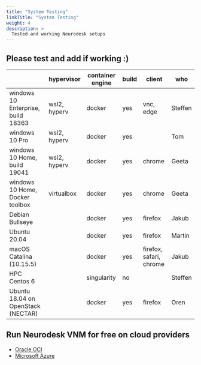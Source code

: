 ```yaml
---
title: "System Testing"
linkTitle: "System Testing"
weight: 4
description: >
  Tested and working Neurodesk setups
---
```


## Please test and add if working :)

|                                    | hypervisor   | container engine | build | client                  | who     |
|------------------------------------|--------------|------------------|-------|-------------------------|---------|
| windows 10 Enterprise, build 18363 | wsl2, hyperv | docker           | yes   | vnc, edge               | Steffen |
| windows 10 Pro                     | wsl2, hyperv | docker           | yes   |                         | Tom     |
| windows 10 Home, build 19041       | wsl2, hyperv | docker           | yes   | chrome                  | Geeta   |
| windows 10 Home, Docker toolbox    | virtualbox   | docker           | yes   | chrome                  | Geeta   |
| Debian Bullseye                    |              | docker           | yes   | firefox                 | Jakub   |
| Ubuntu 20.04                       |              | docker           | yes   | firefox                 | Martin  |
| macOS Catalina (10.15.5)           |              | docker           | yes   | firefox, safari, chrome | Jakub   |
| HPC Centos 6                       |              | singularity      | no    |                         | Steffen |
| Ubuntu 18.04 on OpenStack (NECTAR) |              | docker           | yes   | firefox                 | Oren    |


## Run Neurodesk VNM for free on cloud providers
* [Oracle OCI](https://mri.sbollmann.net/index.php/2020/12/08/run-neurodesk-on-oracle-cloud-free-tier)
* [Microsoft Azure](https://henryjburg.medium.com/neurodesk-running-on-azure-3e38c590a152)
